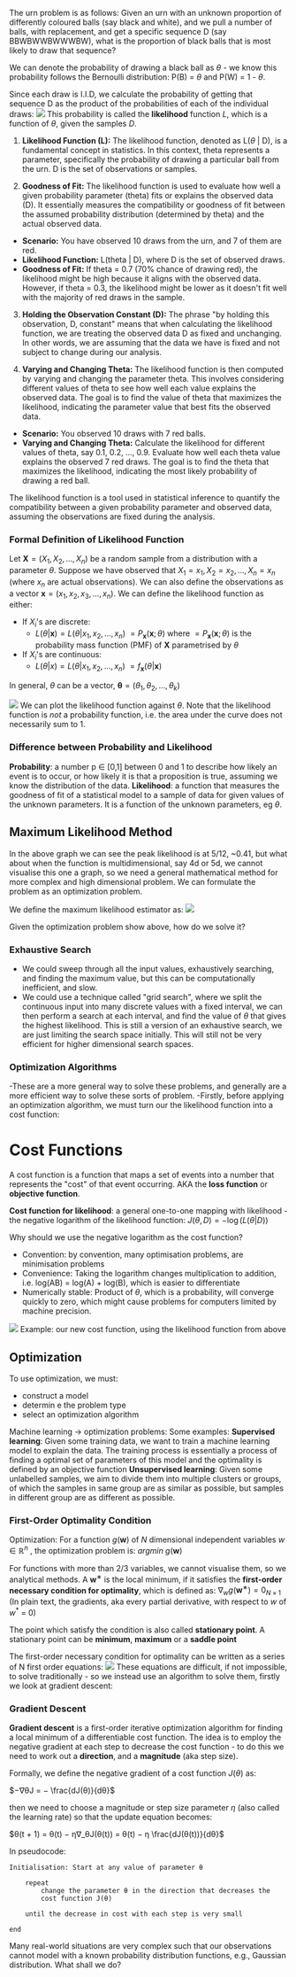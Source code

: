 The urn problem is as follows:
	Given an urn with an unknown proportion of differently coloured balls (say black and white), and we pull a number of balls, with replacement, and get a specific sequence D (say BBWBWWBWWWBW), what is the proportion of black balls that is most likely to draw that sequence?

We can denote the probability of drawing a black ball as $\theta$ - we know this probability follows the Bernoulli distribution: P(B) = $\theta$ and P(W) = 1 - $\theta$.

Since each draw is I.I.D, we calculate the probability of getting that sequence D as the product of the probabilities of each of the individual draws:
![](Images/chrome_rb96rvvROS.png)
This probability is called the **likelihood** function *L*, which is a function of $\theta$, given the samples *D*.

1. **Likelihood Function (L):** The likelihood function, denoted as L($\theta$ | D), is a fundamental concept in statistics. In this context, theta represents a parameter, specifically the probability of drawing a particular ball from the urn. D is the set of observations or samples.

2. **Goodness of Fit:** The likelihood function is used to evaluate how well a given probability parameter (theta) fits or explains the observed data (D). It essentially measures the compatibility or goodness of fit between the assumed probability distribution (determined by theta) and the actual observed data.

- **Scenario:** You have observed 10 draws from the urn, and 7 of them are red.
- **Likelihood Function:** L(theta | D), where D is the set of observed draws.
- **Goodness of Fit:** If theta = 0.7 (70% chance of drawing red), the likelihood might be high because it aligns with the observed data. However, if theta = 0.3, the likelihood might be lower as it doesn't fit well with the majority of red draws in the sample.

3. **Holding the Observation Constant (D):** The phrase "by holding this observation, D, constant" means that when calculating the likelihood function, we are treating the observed data D as fixed and unchanging. In other words, we are assuming that the data we have is fixed and not subject to change during our analysis.

4. **Varying and Changing Theta:** The likelihood function is then computed by varying and changing the parameter theta. This involves considering different values of theta to see how well each value explains the observed data. The goal is to find the value of theta that maximizes the likelihood, indicating the parameter value that best fits the observed data.

- **Scenario:** You observed 10 draws with 7 red balls.
- **Varying and Changing Theta:** Calculate the likelihood for different values of theta, say 0.1, 0.2, ..., 0.9. Evaluate how well each theta value explains the observed 7 red draws. The goal is to find the theta that maximizes the likelihood, indicating the most likely probability of drawing a red ball.

The likelihood function is a tool used in statistical inference to quantify the compatibility between a given probability parameter and observed data, assuming the observations are fixed during the analysis.

### Formal Definition of Likelihood Function

Let $\textbf{X} = (X_1, X_2,...,X_n)$ be a random sample from a distribution with a parameter $\theta$. Suppose we have observed that $X_1 = x_1, X_2 = x_2, ..., X_n = x_n$ (where $x_n$ are actual observations). We can also define the observations as a vector $\textbf{x} = (x_1, x_2, x_3, ..., x_n$).
We can define the likelihood function as either:
- If $X_i$'s are discrete:
	- $L(\theta | \textbf{x}) = L(\theta | x_1, x_2, ... , x_n)$ 
			 $= P_{\textbf{x}} (\textbf{x} ;\theta)$
	where $= P_{\textbf{x}} (\textbf{x} ;\theta)$ is the probability mass function (PMF) of $\textbf{X}$ parametrised by $\theta$ 
- If $X_i$'s are continuous:
	- $L(\theta | x) = L(\theta | x_1, x_2, ... , x_n)$ 
			 $= f_{\textbf{x}} (\theta | \textbf{x})$

In general, $\theta$ can be a vector, $\mathbf{\theta} = (\theta_1,\theta_2,...,\theta_k)$

![](Images/chrome_2qRRZixofz.jpg)
We can plot the likelihood function against $\theta$. Note that the likelihood function is *not* a probability function, i.e. the area under the curve does not necessarily sum to 1.

### Difference between Probability and Likelihood
**Probability**: a number p $\in$ \[0,1] between 0 and 1 to describe how likely an event is to occur, or how likely it is that a proposition is true, assuming we know the distribution of the data.
**Likelihood**: a function that measures the goodness of fit of a statistical model to a sample of data for given values of the unknown parameters. It is a function of the unknown parameters, eg $\theta$.

## Maximum Likelihood Method
In the above graph we can see the peak likelihood is at 5/12, ~0.41, but what about when the function is multidimensional, say 4d or 5d, we cannot visualise this one a graph, so we need a general mathematical method for more complex and high dimensional problem. We can formulate the problem as an optimization problem.

We define the maximum likelihood estimator as:
![](Images/chrome_Tc5oVXdbhB.jpg)

Given the optimization problem show above, how do we solve it?
### Exhaustive Search
- We could sweep through all the input values, exhaustively searching, and finding the maximum value, but this can be computationally inefficient, and slow.
- We could use a technique called "grid search", where we split the continuous input into many discrete values with a fixed interval, we can then perform a search at each interval, and find the value of $\theta$ that gives the highest likelihood. This is still a version of an exhaustive search, we are just limiting the search space initially. This will still not be very efficient for higher dimensional search spaces.
### Optimization Algorithms
-These are a more general way to solve these problems, and generally are a more efficient way to solve these sorts of problem.
-Firstly, before applying an optimization algorithm, we must turn our the likelihood function into a cost function:

# Cost Functions

A cost function is a function that maps a set of events into a number that represents the "cost" of that event occurring. AKA the **loss function** or **objective function**.

**Cost function for likelihood**: a general one-to-one mapping with likelihood - the negative logarithm of the likelihood function:
$J(\theta , D) = - \log (L(\theta | D))$ 

Why should we use the negative logarithm as the cost function?
- Convention: by convention, many optimisation problems, are minimisation problems
- Convenience: Taking the logarithm changes multiplication to addition, i.e. log(AB) = log(A) + log(B), which is easier to differentiate
- Numerically stable: Product of $\theta$, which is a probability, will converge quickly to zero, which might cause problems for computers limited by machine precision.

![](Images/chrome_XgEGwfkUEk.jpg)
Example: our new cost function, using the likelihood function from above

## Optimization
To use optimization, we must:
- construct a model
- determin e the problem type
- select an optimization algorithm

Machine learning -> optimization problems:
	Some examples:
	**Supervised learning**: Given some training data, we want to train a machine learning model to explain the data. The training process is essentially a process of finding a optimal set of parameters of this model and the optimality is defined by an objective function
	**Unsupervised learning**: Given some unlabelled samples, we aim to divide them into multiple clusters or groups, of which the samples in same group are as similar as possible, but samples in different group are as different as possible.

### First-Order Optimality Condition
Optimization: For a function $g(\textbf{w})$ of *N* dimensional independent variables $w \in \mathbb{R}^n$ , the optimization problem is:
	*argmin* $g(\textbf{w})$ 

For functions with more than 2/3 variables, we cannot visualise them, so we analytical methods. A $\textbf{w}^∗$ is the local minimum, if it satisfies the **first-order necessary condition for optimality**, which is defined as:
	$∇_w g (\textbf{w}^∗) = 0_{N×1}$ 
(In plain text, the gradients, aka every partial derivative, with respect to $w$ of $w^*$ = 0)

The point which satisfy the condition is also called **stationary point**. A stationary point can be **minimum**, **maximum** or a **saddle point**  

The first-order necessary condition for optimality can be written as a series of N first order equations:
![](Images/chrome_rkjKqGdxpJ.png)
These equations are difficult, if not impossible, to solve traditionally - so we instead use an algorithm to solve them, firstly we look at gradient descent:

### Gradient Descent
**Gradient descent** is a first-order iterative optimization algorithm for finding a local minimum of a differentiable cost function. The idea is to employ the negative gradient at each step to decrease the cost function - to do this we need to work out a **direction**, and a **magnitude** (aka step size). 

Formally, we define the negative gradient of a cost function $J(θ)$ as:

$−∇θJ = − \frac{dJ(θ)}{dθ}$

then we need to choose a magnitude or step size parameter $η$ (also called  
the learning rate) so that the update equation becomes:  

$θ(t + 1) = θ(t) − η∇_θJ(θ(t)) = θ(t) − η \frac{dJ(θ(t))}{dθ}$

In pseudocode:
```
Initialisation: Start at any value of parameter θ 

	repeat 
		change the parameter θ in the direction that decreases the  
		cost function J(θ)  
		
	until the decrease in cost with each step is very small  
	
end
```

Many real-world situations are very complex such that our observations cannot model with a known probability distribution functions, e.g., Gaussian distribution. What shall we do?